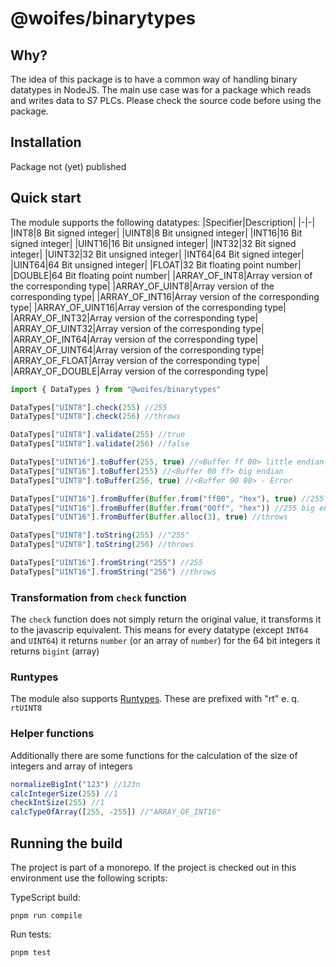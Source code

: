 # @woifes/binarytypes

## Why?
The idea of this package is to have a common way of handling binary datatypes in NodeJS. The main use case was for a package which reads and writes data to S7 PLCs. Please check the source code before using the package.

## Installation
Package not (yet) published

## Quick start

The module supports the following datatypes:
|Specifier|Description|
|-|-|
|INT8|8 Bit signed integer|
|UINT8|8 Bit unsigned integer|
|INT16|16 Bit signed integer|
|UINT16|16 Bit unsigned integer|
|INT32|32 Bit signed integer|
|UINT32|32 Bit unsigned integer|
|INT64|64 Bit signed integer|
|UINT64|64 Bit unsigned integer|
|FLOAT|32 Bit floating point number|
|DOUBLE|64 Bit floating point number|
|ARRAY_OF_INT8|Array version of the corresponding type|
|ARRAY_OF_UINT8|Array version of the corresponding type|
|ARRAY_OF_INT16|Array version of the corresponding type|
|ARRAY_OF_UINT16|Array version of the corresponding type|
|ARRAY_OF_INT32|Array version of the corresponding type|
|ARRAY_OF_UINT32|Array version of the corresponding type|
|ARRAY_OF_INT64|Array version of the corresponding type|
|ARRAY_OF_UINT64|Array version of the corresponding type|
|ARRAY_OF_FLOAT|Array version of the corresponding type|
|ARRAY_OF_DOUBLE|Array version of the corresponding type|

```javascript
import { DataTypes } from "@woifes/binarytypes"

DataTypes["UINT8"].check(255) //255
DataTypes["UINT8"].check(256) //throws

DataTypes["UINT8"].validate(255) //true
DataTypes["UINT8"].validate(256) //false

DataTypes["UINT16"].toBuffer(255, true) //<Buffer ff 00> little endian
DataTypes["UINT16"].toBuffer(255) //<Buffer 00 ff> big endian
DataTypes["UINT8"].toBuffer(256, true) //<Buffer 00 00> - Error

DataTypes["UINT16"].fromBuffer(Buffer.from("ff00", "hex"), true) //255 little endian
DataTypes["UINT16"].fromBuffer(Buffer.from("00ff", "hex")) //255 big endian
DataTypes["UINT16"].fromBuffer(Buffer.alloc(3), true) //throws

DataTypes["UINT8"].toString(255) //"255"
DataTypes["UINT8"].toString(256) //throws

DataTypes["UINT16"].fromString("255") //255
DataTypes["UINT16"].fromString("256") //throws

```
### Transformation from `check` function

The `check` function does not simply return the original value, it transforms it to the javascrip equivalent. This means for every datatype (except `INT64` and `UINT64`) it returns `number` (or an array of `number`) for the 64 bit integers it returns `bigint` (array)

### Runtypes

The module also supports [Runtypes](https://www.npmjs.com/package/runtypes). These are prefixed with "rt" e. q. `rtUINT8`

### Helper functions

Additionally there are some functions for the calculation of the size of integers and array of integers

```javascript
normalizeBigInt("123") //123n 
calcIntegerSize(255) //1
checkIntSize(255) //1
calcTypeOfArray([255, -255]) //"ARRAY_OF_INT16"
```

## Running the build

The project is part of a monorepo. If the project is checked out in this environment use the following scripts:

TypeScript build:

```shell
pnpm run compile
```

Run tests:

```shell
pnpm test
```